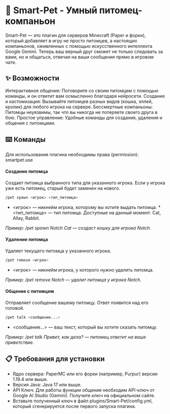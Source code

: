 # ​🐾 Smart-Pet - Умный питомец-компаньон
​Smart-Pet — это плагин для серверов Minecraft (Paper и форки), который добавляет в игру не просто питомцев, а настоящих компаньонов, оживленных с помощью искусственного интеллекта Google Gemini. Теперь ваш верный друг сможет не только следовать за вами, но и общаться, отвечая на ваши сообщения прямо в игровом чате.
## ​✨ Возможности
​Интерактивное общение: Поговорите со своим питомцем с помощью команды, и он ответит вам осмысленно благодаря нейросети.
​Создание и кастомизация: Вызывайте питомцев разных видов (кошка, эллей, кролик) для любого игрока на сервере.
​Бессмертные компаньоны: Питомцы неуязвимы, так что вы никогда не потеряете своего друга в бою.
​Простое управление: Удобные команды для создания, удаления и общения с питомцами.
## ​⌨️ Команды
​Для использования плагина необходимы права (permission): smartpet.use
#### ​Создание питомца
​Создает питомца выбранного типа для указанного игрока. Если у игрока уже есть питомец, старый будет заменен на нового.
```bash
/pet spawn <игрок> <тип_питомца>
```
* ​<игрок> — никнейм игрока, которому вы хотите выдать питомца.
​* <тип_питомца> — тип питомца. Доступные на данный момент: Cat, Allay, Rabbit.

*Пример:
/pet spawn Notch Cat — создаст кошку для игрока Notch.*

#### ​Удаление питомца
​Удаляет текущего питомца у указанного игрока.
```bash
/pet remove <игрок>
```
* ​<игрок> — никнейм игрока, у которого нужно удалить питомца.

*Пример:
/pet remove Notch — удалит питомца у игрока Notch.*

#### Общение с питомцем
​Отправляет сообщение вашему питомцу. Ответ появится над его головой.
```bash
/pet talk <сообщение...>
```
* ​<сообщение...> — ваш текст, который вы хотите сказать питомцу.

*Пример:
/pet talk Привет, как дела? — питомец ответит на ваше приветствие.*

## ​📋 Требования для установки
* ​Ядро сервера: PaperMC или его форки (например, Purpur) версии 1.19.4 или выше.
* ​Версия Java: Java 17 или выше.
* ​API Ключ: Для работы функции общения необходим API-ключ от Google AI Studio (Gemini).
​Получите ключ на официальном сайте.
* ​Вставьте полученный ключ в файл plugins/Smart-Pet/config.yml, который сгенерируется после первого запуска плагина.
